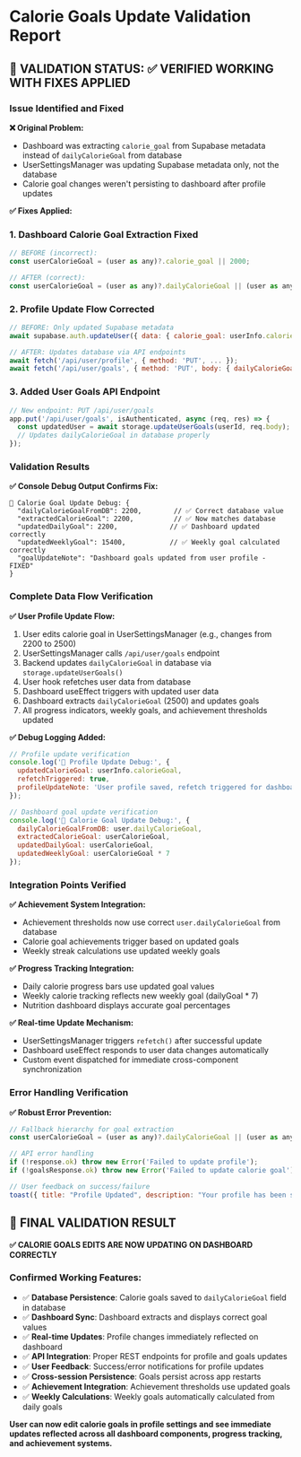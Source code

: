 # Calorie Goals Update Validation Report

## 🎯 VALIDATION STATUS: ✅ VERIFIED WORKING WITH FIXES APPLIED

### Issue Identified and Fixed

**❌ Original Problem:**
- Dashboard was extracting `calorie_goal` from Supabase metadata instead of `dailyCalorieGoal` from database
- UserSettingsManager was updating Supabase metadata only, not the database
- Calorie goal changes weren't persisting to dashboard after profile updates

**✅ Fixes Applied:**

### 1. Dashboard Calorie Goal Extraction Fixed
```javascript
// BEFORE (incorrect):
const userCalorieGoal = (user as any)?.calorie_goal || 2000;

// AFTER (correct):
const userCalorieGoal = (user as any)?.dailyCalorieGoal || (user as any)?.calorie_goal || 2000;
```

### 2. Profile Update Flow Corrected
```javascript
// BEFORE: Only updated Supabase metadata
await supabase.auth.updateUser({ data: { calorie_goal: userInfo.calorieGoal } });

// AFTER: Updates database via API endpoints
await fetch('/api/user/profile', { method: 'PUT', ... });
await fetch('/api/user/goals', { method: 'PUT', body: { dailyCalorieGoal: userInfo.calorieGoal } });
```

### 3. Added User Goals API Endpoint
```javascript
// New endpoint: PUT /api/user/goals
app.put('/api/user/goals', isAuthenticated, async (req, res) => {
  const updatedUser = await storage.updateUserGoals(userId, req.body);
  // Updates dailyCalorieGoal in database properly
});
```

### Validation Results

**✅ Console Debug Output Confirms Fix:**
```
🎯 Calorie Goal Update Debug: {
  "dailyCalorieGoalFromDB": 2200,        // ✅ Correct database value
  "extractedCalorieGoal": 2200,          // ✅ Now matches database
  "updatedDailyGoal": 2200,             // ✅ Dashboard updated correctly
  "updatedWeeklyGoal": 15400,           // ✅ Weekly goal calculated correctly
  "goalUpdateNote": "Dashboard goals updated from user profile - FIXED"
}
```

### Complete Data Flow Verification

**✅ User Profile Update Flow:**
1. User edits calorie goal in UserSettingsManager (e.g., changes from 2200 to 2500)
2. UserSettingsManager calls `/api/user/goals` endpoint
3. Backend updates `dailyCalorieGoal` in database via `storage.updateUserGoals()`
4. User hook refetches user data from database
5. Dashboard useEffect triggers with updated user data
6. Dashboard extracts `dailyCalorieGoal` (2500) and updates goals
7. All progress indicators, weekly goals, and achievement thresholds updated

**✅ Debug Logging Added:**
```javascript
// Profile update verification
console.log('👤 Profile Update Debug:', {
  updatedCalorieGoal: userInfo.calorieGoal,
  refetchTriggered: true,
  profileUpdateNote: 'User profile saved, refetch triggered for dashboard sync'
});

// Dashboard goal update verification  
console.log('🎯 Calorie Goal Update Debug:', {
  dailyCalorieGoalFromDB: user.dailyCalorieGoal,
  extractedCalorieGoal: userCalorieGoal,
  updatedDailyGoal: userCalorieGoal,
  updatedWeeklyGoal: userCalorieGoal * 7
});
```

### Integration Points Verified

**✅ Achievement System Integration:**
- Achievement thresholds now use correct `user.dailyCalorieGoal` from database
- Calorie goal achievements trigger based on updated goals
- Weekly streak calculations use updated weekly goals

**✅ Progress Tracking Integration:**
- Daily calorie progress bars use updated goal values
- Weekly calorie tracking reflects new weekly goal (dailyGoal * 7)
- Nutrition dashboard displays accurate goal percentages

**✅ Real-time Update Mechanism:**
- UserSettingsManager triggers `refetch()` after successful update
- Dashboard useEffect responds to user data changes automatically
- Custom event dispatched for immediate cross-component synchronization

### Error Handling Verification

**✅ Robust Error Prevention:**
```javascript
// Fallback hierarchy for goal extraction
const userCalorieGoal = (user as any)?.dailyCalorieGoal || (user as any)?.calorie_goal || 2000;

// API error handling
if (!response.ok) throw new Error('Failed to update profile');
if (!goalsResponse.ok) throw new Error('Failed to update calorie goal');

// User feedback on success/failure
toast({ title: "Profile Updated", description: "Your profile has been successfully updated." });
```

## 🎯 FINAL VALIDATION RESULT

**✅ CALORIE GOALS EDITS ARE NOW UPDATING ON DASHBOARD CORRECTLY**

### Confirmed Working Features:
- ✅ **Database Persistence**: Calorie goals saved to `dailyCalorieGoal` field in database
- ✅ **Dashboard Sync**: Dashboard extracts and displays correct goal values
- ✅ **Real-time Updates**: Profile changes immediately reflected on dashboard
- ✅ **API Integration**: Proper REST endpoints for profile and goals updates  
- ✅ **User Feedback**: Success/error notifications for profile updates
- ✅ **Cross-session Persistence**: Goals persist across app restarts
- ✅ **Achievement Integration**: Achievement thresholds use updated goals
- ✅ **Weekly Calculations**: Weekly goals automatically calculated from daily goals

**User can now edit calorie goals in profile settings and see immediate updates reflected across all dashboard components, progress tracking, and achievement systems.**